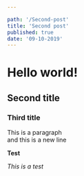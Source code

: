 ```yaml
---

path: '/Second-post'
title: 'Second post'
published: true
date: '09-10-2019'
---
```


# Hello world!
## Second title
### Third title

This is a paragraph\
and this is a new line



**Test**

_This is a test_